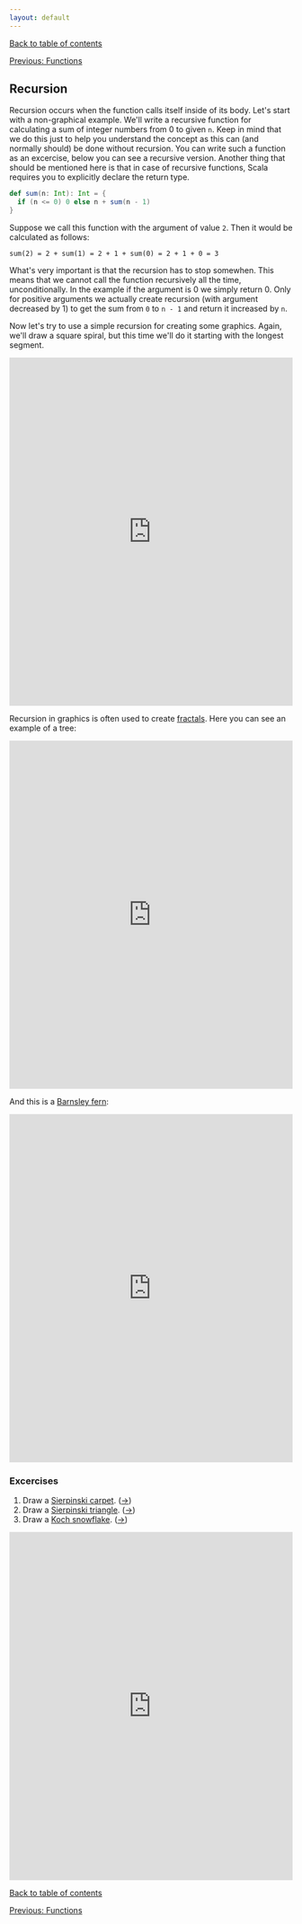 ```yaml
---
layout: default
---
```


[Back to table of contents](/en)

[Previous: Functions](/en/3_functions)

## Recursion

Recursion occurs when the function calls itself inside of its body. Let's start with a non-graphical example. We'll write a recursive function for calculating a sum of integer numbers from 0 to given `n`. Keep in mind that we do this just to help you understand the concept as this can (and normally should) be done without recursion. You can write such a function as an excercise, below you can see a recursive version. Another thing that should be mentioned here is that in case of recursive functions, Scala requires you to explicitly declare the return type.

```scala
def sum(n: Int): Int = {
  if (n <= 0) 0 else n + sum(n - 1)
}
```

Suppose we call this function with the argument of value `2`. Then it would be calculated as follows:

```
sum(2) = 2 + sum(1) = 2 + 1 + sum(0) = 2 + 1 + 0 = 3
```

What's very important is that the recursion has to stop somewhen. This means that we cannot call the function recursively all the time, unconditionally. In the example if the argument is 0 we simply return 0. Only for positive arguments we actually create recursion (with argument decreased by 1) to get the sum from `0` to `n - 1` and return it increased by `n`.

Now let's try to use a simple recursion for creating some graphics. Again, we'll draw a square spiral, but this time we'll do it starting with the longest segment.

<iframe height="620" frameborder="0" style="width: 100%; overflow: hidden;" src="https://embed.scalafiddle.io/embed?sfid=okXrWZp/36"></iframe>

Recursion in graphics is often used to create [fractals](https://en.wikipedia.org/wiki/Fractal). Here you can see an example of a tree:

<iframe height="620" frameborder="0" style="width: 100%; overflow: hidden;" src="https://embed.scalafiddle.io/embed?sfid=okXrWZp/38"></iframe>

And this is a [Barnsley fern](https://en.wikipedia.org/wiki/Barnsley_fern):

<iframe height="620" frameborder="0" style="width: 100%; overflow: hidden;" src="https://embed.scalafiddle.io/embed?sfid=okXrWZp/41"></iframe>

### Excercises

1. Draw a [Sierpinski carpet](https://en.wikipedia.org/wiki/Sierpinski_carpet). ([&#8594;](/en/solutions#ex4.1))
2. Draw a [Sierpinski triangle](https://en.wikipedia.org/wiki/Sierpinski_triangle). ([&#8594;](/en/solutions#ex4.2))
3. Draw a [Koch snowflake](https://en.wikipedia.org/wiki/Koch_snowflake). ([&#8594;](/en/solutions#ex4.3))

<iframe height="620" frameborder="0" style="width: 100%; overflow: hidden;" src="https://embed.scalafiddle.io/embed?sfid=okXrWZp/49"></iframe>

[Back to table of contents](/en)

[Previous: Functions](/en/3_functions)